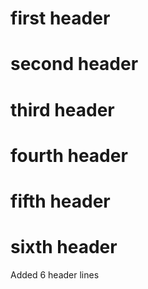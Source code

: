 # first header
#  second header
#   third header
#    fourth header
#     fifth header
#      sixth header

Added 6 header lines
